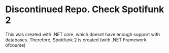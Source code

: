 
# Discontinued Repo. Check Spotifunk 2
This was created with .NET core, which doesnt have enough support with databases. Therefore, Spotifunk 2 is created (with .NET Framework ofcourse)
